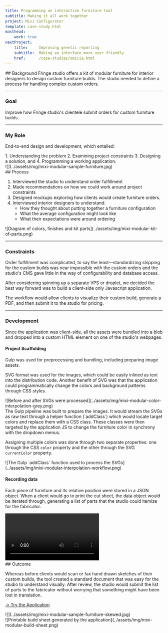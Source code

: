 ```yaml
---
title: Programming an interactive furniture tool
subtitle: Making it all work together
project: Mixi Configurator
template: case-study.html
masthead:
    work: true
nextProject:
    title:     Improving genetic reporting
    subtitle:  Making an interface more user friendly
    href:      /case-studies/omicia.html
---
```


<section class="grid indenter:3/5 flip-top:kid border-top:3px border-accent:cyan">
## Background
Fringe studio offers a kit of modular furniture for interior designers to design custom furniture builds. The studio needed to define a process for handling complex custom orders.

---

### Goal 
Improve how Fringe studio's clientele submit orders for custom furniture builds.

---

### My Role 
 
End-to-end design and development, which entailed:

<div class='subgrid split-lists' data-tab='1'>
1. Understanding the problem
2. Examining project constraints
3. Designing a solution, and
4. Programming a working application.
</div>

<div class="subgrid" data-tab="0">
![](../assets/img/mixi-modular-sample-furniture.jpg)
</div>
</section>

<section class="grid indenter:3/2/4 split-lists flip-top:kid border-top:3px border-accent:magenta">
## Process
 
1. Interviewed the studio to understand order fulfillment
1. Made recommendations on how we could work around project constraints
1. Designed mockups exploring how clients would create furniture orders.
1. Interviewed interior designers to understand:
    - How they thought about putting together a furniture configuration
    - What the average configuration might look like
    - What their expectations were around ordering

<div class="bkg:grey  pano" data-tab='0'>
![Diagram of colors, finishes and kit parts](../assets/img/mixi-modular-kit-of-parts.png)
</div>

---

### Constraints 
 
Order fulfillment was complicated, to say the least—standardizing shipping for the custom builds was near impossible with the custom orders and the studio's CMS gave little in the way of configurability and database access.

After considering spinning up a separate VPS or droplet, we decided the best way forward was to build a client-side only Javascript application.

The workflow would allow clients to visualize their custom build, generate a PDF, and then submit it to the studio for pricing. 

--- 

### Development 
 
Since the application was client-side, all the assets were bundled into a blob and dropped into a custom HTML element on one of the studio's webpages.

 

#### Project Scaffolding
Gulp was used for preprocessing and bundling, including preparing image assets.

SVG format was used for the images, which could be easily inlined as text into the distribution code. Another benefit of SVG was that the application could programmatically change the colors and background patterns through CSS styles.

 
<div class='left-third'>
![Before and after SVGs were processed](../assets/img/mixi-modular-color-interpolation-grey.png)
</div>

<div class='left-third align-self:end'>
The Gulp pipeline was built to prepare the images. It would stream the SVGs as raw text through a helper function (`addClass`) which would locate target colors and replace them with a CSS class. These classes were then targeted by the application JS to change the furniture color in synchrony with the dropdown menus.

Assigning multiple colors was done through two separate properties: one through the CSS `color` property and the other through the SVG `currentColor` property.
</div>

<div class="cinch-up">
![The Gulp `addClass` function used to process the SVGs](../assets/img/mixi-modular-interpolation-workflow.png)
</div>
 
#### Recording data 
Each piece of furniture and its relative position were stored in a JSON object. When a client would go to print the cut sheet, the data object would be iterated through, generating a list of parts that the studio could itemize for the fabricator.

<div class="bkg:grey pano" data-tab='0'>
<video autoplay playsinline loop>
  <source src="/assets/video/mixi-modular-configurator-demo.mp4" type="video/mp4">
</video>
</div>

</section>

<section class="grid indenter:3/5 flip-top:kid border-top:3px border-accent:yellow">
## Outcome 
 
Whereas before clients would scan or fax hand drawn sketches of their custom builds, the tool created a standard document that was easy for the studio to understand visually. After review, the studio would submit the list of parts to the fabricator without worrying that something might have been lost in translation.

<div>
<p class="h4 font:regular border padding:size3 margin-top:size3 display:inline-block text-align:center">
  <a href="https://xavier.valarino.com/fringe-studio/" >
    <span class="border-bottom:white"
	  aria-hidden="true">
	  →
    </span>
    Try the Application
  </a>
</p>
</div>

<div class="padding-stack">
![](../assets/img/mixi-modular-sample-furniture-skewed.jpg)
</div>

<div class="border:img half margin-top:size3 cinch-up" data-tab="0" >
![Printable build sheet generated by the application](../assets/img/mixi-modular-build-sheet.png)
</div>


</section>
